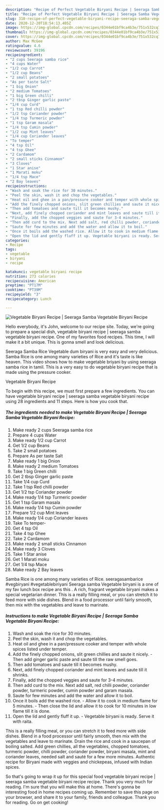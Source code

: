 ```yaml
---
description: "Recipe of Perfect Vegetable Biryani Recipe | Seeraga Samba Vegetable Biryani Recipe"
title: "Recipe of Perfect Vegetable Biryani Recipe | Seeraga Samba Vegetable Biryani Recipe"
slug: 310-recipe-of-perfect-vegetable-biryani-recipe-seeraga-samba-vegetable-biryani-recipe
date: 2020-12-20T18:54:13.405Z
image: https://img-global.cpcdn.com/recipes/0344e01bf9ca4b3e/751x532cq70/vegetable-biryani-recipe-seeraga-samba-vegetable-biryani-recipe-recipe-main-photo.jpg
thumbnail: https://img-global.cpcdn.com/recipes/0344e01bf9ca4b3e/751x532cq70/vegetable-biryani-recipe-seeraga-samba-vegetable-biryani-recipe-recipe-main-photo.jpg
cover: https://img-global.cpcdn.com/recipes/0344e01bf9ca4b3e/751x532cq70/vegetable-biryani-recipe-seeraga-samba-vegetable-biryani-recipe-recipe-main-photo.jpg
author: Max McGee
ratingvalue: 4.6
reviewcount: 39196
recipeingredient:
- "2 cups Seeraga samba rice"
- "4 cups Water"
- "1/2 cup Carrot"
- "1/2 cup Beans"
- "2 small potatoes"
- "As per taste Salt"
- "1 big Onion"
- "2 medium Tomatoes"
- "1 big Green chilli"
- "2 tbsp Ginger garlic paste"
- "1/4 cup Curd"
- "1 tsp Red chilli powder"
- "1/2 tsp Coriander powder"
- "1/4 tsp Turmeric powder"
- "1 tsp Garam masala"
- "1/4 tsp Cumin powder"
- "1/2 cup Mint leaves"
- "1/4 cup Coriander leaves"
- "To temper"
- "4 tsp Oil"
- "4 tsp Ghee"
- "2 Cardamom"
- "2 small sticks Cinnamon"
- "3 Cloves"
- "1 Star anise"
- "1 Marati moku"
- "1/4 tsp Mace"
- "2 Bay leaves"
recipeinstructions:
- "Wash and soak the rice for 30 minutes."
- "Peel the skin, wash it and chop the vegetables."
- "Heat oil and ghee in a pan/pressure cooker and temper with whole spices listed under temper."
- "Add the finely chopped onions, slit green chillies and saute it nicely. Then add ginger garlic paste and saute till the raw smell goes."
- "Then add tomatoes and saute till it becomes mushy."
- "Next, add finely chopped coriander and mint leaves and saute till it shrinks."
- "Finally, add the chopped veggies and saute for 3-4 minutes."
- "Then add curd to the mix. Next add salt, red chilli powder, coriander powder, turmeric powder, cumin powder and garam masala."
- "Saute for few minutes and add the water and allow it to boil."
- "Once it boils add the washed rice. Allow it to cook in medium flame for 5 minutes. Then close the lid and allow it to cook for 10 minutes in low flame till it is done."
- "Open the lid and gently fluff it up. Vegetable biryani is ready. Serve it with raita."
categories:
- Recipe
tags:
- vegetable
- biryani
- recipe

katakunci: vegetable biryani recipe 
nutrition: 273 calories
recipecuisine: American
preptime: "PT17M"
cooktime: "PT39M"
recipeyield: "3"
recipecategory: Lunch

---
```



![Vegetable Biryani Recipe | Seeraga Samba Vegetable Biryani Recipe](https://img-global.cpcdn.com/recipes/0344e01bf9ca4b3e/751x532cq70/vegetable-biryani-recipe-seeraga-samba-vegetable-biryani-recipe-recipe-main-photo.jpg)

Hello everybody, it's John, welcome to our recipe site. Today, we're going to prepare a special dish, vegetable biryani recipe | seeraga samba vegetable biryani recipe. One of my favorites food recipes. This time, I will make it a bit unique. This is gonna smell and look delicious.

Seeraga Samba Rice Vegetable dum biryani is very easy and very delicious. Samba Rice is one among many varieties of Rice and it&#39;s taste is like heaven. This video shows how to make vegetable briyani by using seeraga samba rice in tamil. This is a very easy to do vegetable biryani recipe that is made using the pressure cooker.

Vegetable Biryani Recipe 

To begin with this recipe, we must first prepare a few ingredients. You can have vegetable biryani recipe | seeraga samba vegetable biryani recipe using 28 ingredients and 11 steps. Here is how you cook that.

<!--inarticleads1-->

##### The ingredients needed to make Vegetable Biryani Recipe | Seeraga Samba Vegetable Biryani Recipe:

1. Make ready 2 cups Seeraga samba rice
1. Prepare 4 cups Water
1. Make ready 1/2 cup Carrot
1. Get 1/2 cup Beans
1. Take 2 small potatoes
1. Prepare As per taste Salt
1. Make ready 1 big Onion
1. Make ready 2 medium Tomatoes
1. Take 1 big Green chilli
1. Get 2 tbsp Ginger garlic paste
1. Take 1/4 cup Curd
1. Take 1 tsp Red chilli powder
1. Get 1/2 tsp Coriander powder
1. Make ready 1/4 tsp Turmeric powder
1. Get 1 tsp Garam masala
1. Make ready 1/4 tsp Cumin powder
1. Prepare 1/2 cup Mint leaves
1. Make ready 1/4 cup Coriander leaves
1. Take To temper-
1. Get 4 tsp Oil
1. Take 4 tsp Ghee
1. Take 2 Cardamom
1. Make ready 2 small sticks Cinnamon
1. Make ready 3 Cloves
1. Take 1 Star anise
1. Get 1 Marati moku
1. Get 1/4 tsp Mace
1. Make ready 2 Bay leaves


Samba Rice is one among many varieties of Rice. seeragasambarice #vegbiryani #vegetablebiriyani Seeraga samba Vegetable biryani is a one of my fav lunch box recipe ans this . A rich, fragrant vegetable biryani makes a special vegetarian dinner. This is a really filling meal, or you can stretch it to feed more with side dishes. Blend in a food processor until fairly smooth, then mix with the vegetables and leave to marinate. 

<!--inarticleads2-->

##### Instructions to make Vegetable Biryani Recipe | Seeraga Samba Vegetable Biryani Recipe:

1. Wash and soak the rice for 30 minutes.
1. Peel the skin, wash it and chop the vegetables.
1. Heat oil and ghee in a pan/pressure cooker and temper with whole spices listed under temper.
1. Add the finely chopped onions, slit green chillies and saute it nicely. - Then add ginger garlic paste and saute till the raw smell goes.
1. Then add tomatoes and saute till it becomes mushy.
1. Next, add finely chopped coriander and mint leaves and saute till it shrinks.
1. Finally, add the chopped veggies and saute for 3-4 minutes.
1. Then add curd to the mix. Next add salt, red chilli powder, coriander powder, turmeric powder, cumin powder and garam masala.
1. Saute for few minutes and add the water and allow it to boil.
1. Once it boils add the washed rice. - Allow it to cook in medium flame for 5 minutes. - Then close the lid and allow it to cook for 10 minutes in low flame till it is done.
1. Open the lid and gently fluff it up. - Vegetable biryani is ready. Serve it with raita.


This is a really filling meal, or you can stretch it to feed more with side dishes. Blend in a food processor until fairly smooth, then mix with the vegetables and leave to marinate. Drain the rice and cook in a saucepan of boiling salted. Add green chillies, all the vegetables, chopped tomatoes, turmeric powder, chilli powder, coriander powder, biryani masala, mint and coriander leaves, needed salt and sauté for a few more minutes. Authentic recipe for Biryani made with veggies and chickepeas, infused with Indian spices. 

So that's going to wrap it up for this special food vegetable biryani recipe | seeraga samba vegetable biryani recipe recipe. Thank you very much for reading. I'm sure that you will make this at home. There's gonna be interesting food in home recipes coming up. Remember to save this page on your browser, and share it to your family, friends and colleague. Thank you for reading. Go on get cooking!
